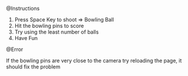 @Instructions

1) Press Space Key to shoot => Bowling Ball
2) Hit the bowling pins to score
3) Try using the least number of balls
4) Have Fun

@Error

If the bowling pins are very close to the camera try reloading the page, it should fix the problem